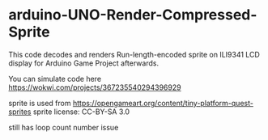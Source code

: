 # arduino-UNO-Render-Compressed-Sprite
This code decodes and renders Run-length-encoded sprite on ILI9341 LCD display for Arduino Game Project afterwards.

You can simulate code here
https://wokwi.com/projects/367235540294396929

sprite is used from
https://opengameart.org/content/tiny-platform-quest-sprites
sprite license: CC-BY-SA 3.0

still has loop count number issue
